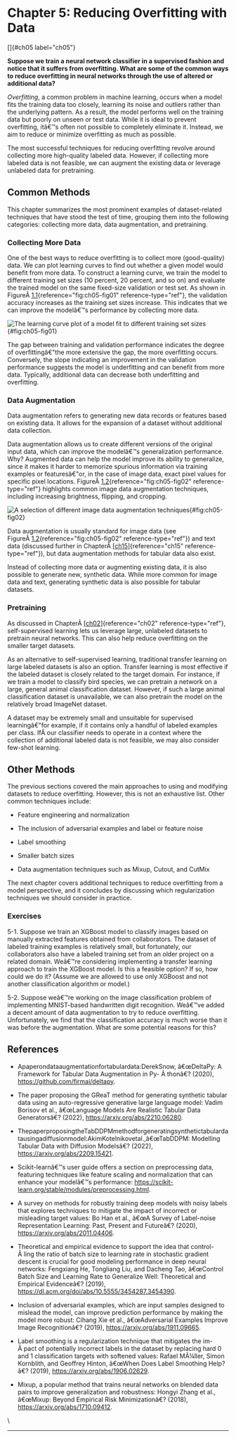 







# Chapter 5: Reducing Overfitting with Data [](#chapter-5-reducing-overfitting-with-data)

[]{#ch05 label="ch05"}

**Suppose we train a neural network classifier in a supervised fashion
and notice that it suffers from overfitting. What are some of the common
ways to reduce overfitting in neural networks through the use of altered
or additional data?**

*Overfitting*, a common problem in machine learning, occurs when a model
fits the training data too closely, learning its noise and outliers
rather than the underlying pattern. As a result, the model performs well
on the training data but poorly on unseen or test data. While it is
ideal to prevent overfitting, itâ€™s often not possible to completely
eliminate it. Instead, we aim to reduce or minimize overfitting as much
as possible.

The most successful techniques for reducing overfitting revolve around
collecting more high-quality labeled data. However, if collecting more
labeled data is not feasible, we can augment the existing data or
leverage unlabeled data for pretraining.

## Common Methods [](#common-methods)

This chapter summarizes the most prominent examples of dataset-related
techniques that have stood the test of time, grouping them into the
following categories: collecting more data, data augmentation, and
pretraining.

### Collecting More Data [](#collecting-more-data)

One of the best ways to reduce overfitting is to collect more
(good-quality) data. We can plot learning curves to find out whether a
given model would benefit from more data. To construct a learning curve,
we train the model to different training set sizes (10 percent, 20
percent, and so on) and evaluate the trained model on the same
fixed-size validation or test set. As shown in
FigureÂ [1.1](#fig:ch05-fig01){reference="fig:ch05-fig01"
reference-type="ref"}, the validation accuracy increases as the training
set sizes increase. This indicates that we can improve the modelâ€™s
performance by collecting more data.

![The learning curve plot of a model fit to different training\
set sizes](../images/ch05-fig01.png){#fig:ch05-fig01}

The gap between training and validation performance indicates the degree
of overfittingâ€"the more extensive the gap, the more overfitting
occurs. Conversely, the slope indicating an improvement in the
validation performance suggests the model is underfitting and can
benefit from more data. Typically, additional data can decrease both
underfitting and overfitting.

### Data Augmentation [](#data-augmentation)

Data augmentation refers to generating new data records or features
based on existing data. It allows for the expansion of a dataset without
additional data collection.

Data augmentation allows us to create different versions of the original
input data, which can improve the modelâ€™s generalization performance.
Why? Augmented data can help the model improve its ability to
generalize, since it makes it harder to memorize spurious information
via training examples or featuresâ€"or, in the case of image data, exact
pixel values for specific pixel locations.
FigureÂ [1.2](#fig:ch05-fig02){reference="fig:ch05-fig02"
reference-type="ref"} highlights common image data augmentation
techniques, including increasing brightness, flipping, and cropping.

![A selection of different image data augmentation
techniques](../images/ch05-fig02.png){#fig:ch05-fig02}

Data augmentation is usually standard for image data (see
FigureÂ [1.2](#fig:ch05-fig02){reference="fig:ch05-fig02"
reference-type="ref"}) and text data (discussed further in
ChapterÂ [\[ch15\]](../ch15){reference="ch15" reference-type="ref"}),
but data augmentation methods for tabular data also exist.

Instead of collecting more data or augmenting existing data, it is also
possible to generate new, synthetic data. While more common for image
data and text, generating synthetic data is also possible for tabular
datasets.

### Pretraining [](#pretraining)

As discussed in ChapterÂ [\[ch02\]](../ch02){reference="ch02"
reference-type="ref"}, self-supervised learning lets us leverage large,
unlabeled datasets to pretrain neural networks. This can also help
reduce overfitting on the smaller target datasets.

As an alternative to self-supervised learning, traditional transfer
learning on large labeled datasets is also an option. Transfer learning
is most effective if the labeled dataset is closely related to the
target domain. For instance, if we train a model to classify bird
species, we can pretrain a network on a large, general animal
classification dataset. However, if such a large animal classification
dataset is unavailable, we can also pretrain the model on the relatively
broad ImageNet dataset.

A dataset may be extremely small and unsuitable for supervised
learningâ€"for example, if it contains only a handful of labeled
examples per class. IfÂ our classifier needs to operate in a context
where the collection of additional labeled data is not feasible, we may
also consider few-shot learning.

## Other Methods [](#other-methods)

The previous sections covered the main approaches to using and modifying
datasets to reduce overfitting. However, this is not an exhaustive list.
Other common techniques include:

- Feature engineering and normalization

- The inclusion of adversarial examples and label or feature noise

- Label smoothing

- Smaller batch sizes

- Data augmentation techniques such as Mixup, Cutout, and CutMix

The next chapter covers additional techniques to reduce overfitting from
a model perspective, and it concludes by discussing which regularization
techniques we should consider in practice.

### Exercises [](#exercises)

5-1. Suppose we train an XGBoost model to classify images based on
manually extracted features obtained from collaborators. The dataset of
labeled training examples is relatively small, but fortunately, our
collaborators also have a labeled training set from an older project on
a related domain. Weâ€™re considering implementing a transfer learning
approach to train the XGBoost model. Is this a feasible option? If so,
how could we do it? (Assume we are allowed to use only XGBoost and not
another classification algorithm or model.)

5-2. Suppose weâ€™re working on the image classification problem of
implementing MNIST-based handwritten digit recognition. Weâ€™ve added a
decent amount of data augmentation to try to reduce overfitting.
Unfortunately, we find that the classification accuracy is much worse
than it was before the augmentation. What are some potential reasons for
this?

## References [](#references)

- Apaperondataaugmentationfortabulardata:DerekSnow, â€œDeltaPy: A
  Framework for Tabular Data Augmentation in Py- Â thonâ€? (2020),
  <https://github.com/firmai/deltapy>.

- The paper proposing the GReaT method for generating synthetic tabular
  data using an auto-regressive generative large language model: Vadim
  Borisov et al., â€œLanguage Models Are Realistic Tabular Data
  Generatorsâ€? (2022), <https://arxiv.org/abs/2210.06280>.

- ThepaperproposingtheTabDDPMmethodforgeneratingsynthetictabulardatausingadiffusionmodel:AkimKotelnikovetal.,â€œTabDDPM:
  Modelling Tabular Data with Diffusion Modelsâ€? (2022),
  <https://arxiv.org/abs/2209.15421>.

- Scikit-learnâ€™s user guide offers a section on preprocessing data,
  featuring techniques like feature scaling and normalization that can
  enhance your modelâ€™s performance:
  <https://scikit-learn.org/stable/modules/preprocessing.html>.

- A survey on methods for robustly training deep models with noisy
  labels that explores techniques to mitigate the impact of incorrect or
  misleading target values: Bo Han et al., â€œA Survey of Label-noise
  Representation Learning: Past, Present and Futureâ€? (2020),
  <https://arxiv.org/abs/2011.04406>.

- Theoretical and empirical evidence to support the idea that control-
  Â ling the ratio of batch size to learning rate in stochastic gradient
  descent is crucial for good modeling performance in deep neural
  networks: Fengxiang He, Tongliang Liu, and Dacheng Tao, â€œControl
  Batch Size and Learning Rate to Generalize Well: Theoretical and
  Empirical Evidenceâ€? (2019),
  <https://dl.acm.org/doi/abs/10.5555/3454287.3454390>.

- Inclusion of adversarial examples, which are input samples designed to
  mislead the model, can improve prediction performance by making the
  model more robust: Cihang Xie et al., â€œAdversarial Examples Improve
  Image Recognitionâ€? (2019), <https://arxiv.org/abs/1911.09665>.

- Label smoothing is a regularization technique that mitigates the im-
  Â pact of potentially incorrect labels in the dataset by replacing
  hard 0 and 1 classification targets with softened values: Rafael
  MÃ¼ller, Simon Kornblith, and Geoffrey Hinton, â€œWhen Does Label
  Smoothing Help?â€? (2019), <https://arxiv.org/abs/1906.02629>.

- Mixup, a popular method that trains neural networks on blended data
  pairs to improve generalization and robustness: Hongyi Zhang et al.,
  â€œMixup: Beyond Empirical Risk Minimizationâ€? (2018),
  <https://arxiv.org/abs/1710.09412>.

\

------------------------------------------------------------------------

